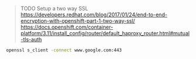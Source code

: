 > TODO Setup a two way SSL 
> https://developers.redhat.com/blog/2017/01/24/end-to-end-encryption-with-openshift-part-1-two-way-ssl/
> https://docs.openshift.com/container-platform/3.11/install_config/router/default_haproxy_router.html#mutual-tls-auth

```sh
openssl s_client -connect www.google.com:443
```